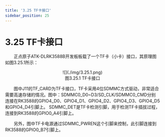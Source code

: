 ```yaml
---
title: '3.25 TF卡接口'
sidebar_position: 25
---
```


# 3.25 TF卡接口

&emsp;&emsp;正点原子ATK-DLRK3588B开发板板载了一个TF卡（小卡）接口，其原理图如图3.25.1所示：

<center>
![](./img/3.25.1.png)<br />
图3.25.1 TF卡接口
</center>

&emsp;&emsp;图中J11的TF_CARD为TF卡接口，TF卡采用4位SDMMC方式驱动，非常适合需要高速存储的情况。图中：SDMMC0_D0~D3/SD_CLK/SDMMC0_CMD分别连接在RK3588的GPIO4_D0、GPIO4_D1、GPIO4_D2、GPIO4_D3、GPIO4_D5和GPIO4_D4引脚上。 SDMMC_DET是TF卡检测引脚，用于检测TF卡插拔过程，连接到RK3588的GPIO0_A4引脚上。

&emsp;&emsp;另外，图中TF卡电源通过SDMMC_PWREN这个引脚来控制，此引脚连接到RK3588的GPIO0_B7引脚上。
